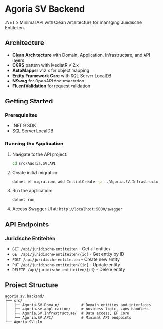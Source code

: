 # Agoria SV Backend

.NET 9 Minimal API with Clean Architecture for managing Juridische Entiteiten.

## Architecture

- **Clean Architecture** with Domain, Application, Infrastructure, and API layers
- **CQRS** pattern with MediatR v12.x
- **AutoMapper** v12.x for object mapping
- **Entity Framework Core** with SQL Server LocalDB
- **NSwag** for OpenAPI documentation
- **FluentValidation** for request validation

## Getting Started

### Prerequisites

- .NET 9 SDK
- SQL Server LocalDB

### Running the Application

1. Navigate to the API project:
   ```bash
   cd src/Agoria.SV.API
   ```

2. Create initial migration:
   ```bash
   dotnet ef migrations add InitialCreate -p ../Agoria.SV.Infrastructure -s . -o Persistence/Migrations
   ```

3. Run the application:
   ```bash
   dotnet run
   ```

4. Access Swagger UI at: `http://localhost:5000/swagger`

## API Endpoints

### Juridische Entiteiten

- `GET /api/juridische-entiteiten` - Get all entities
- `GET /api/juridische-entiteiten/{id}` - Get entity by ID
- `POST /api/juridische-entiteiten` - Create new entity
- `PUT /api/juridische-entiteiten/{id}` - Update entity
- `DELETE /api/juridische-entiteiten/{id}` - Delete entity

## Project Structure

```
agoria.sv.backend/
├── src/
│   ├── Agoria.SV.Domain/          # Domain entities and interfaces
│   ├── Agoria.SV.Application/     # Business logic, CQRS handlers
│   ├── Agoria.SV.Infrastructure/  # Data access, EF Core
│   └── Agoria.SV.API/             # Minimal API endpoints
└── Agoria.SV.sln
```

